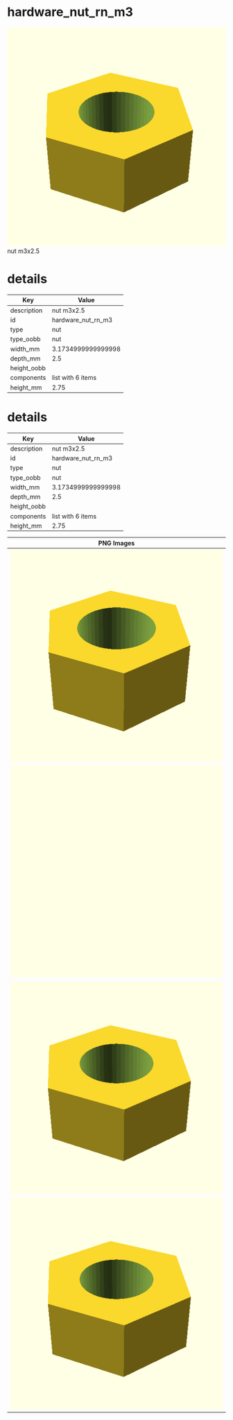 # hardware_nut_rn_m3  
![true.png](true.png)  
nut m3x2.5
# details
| Key         | Value                                                                                                                                                                                                                                                                                                                                                                                                                                                                                                                                                                                                                                                                    |
| ----------- | ------------------------------------------------------------------------------------------------------------------------------------------------------------------------------------------------------------------------------------------------------------------------------------------------------------------------------------------------------------------------------------------------------------------------------------------------------------------------------------------------------------------------------------------------------------------------------------------------------------------------------------------------------------------------ |
| description | nut m3x2.5                                                                                                                                                                                                                                                                                                                                                                                                                                                                                                                                                                                                                                                               |
| id          | hardware_nut_rn_m3                                                                                                                                                                                                                                                                                                                                                                                                                                                                                                                                                                                                                                                       |
| type        | nut                                                                                                                                                                                                                                                                                                                                                                                                                                                                                                                                                                                                                                                                      |
| type_oobb   | nut                                                                                                                                                                                                                                                                                                                                                                                                                                                                                                                                                                                                                                                                      |
| width_mm    | 3.1734999999999998                                                                                                                                                                                                                                                                                                                                                                                                                                                                                                                                                                                                                                                       |
| depth_mm    | 2.5                                                                                                                                                                                                                                                                                                                                                                                                                                                                                                                                                                                                                                                                      |
| height_oobb |                                                                                                                                                                                                                                                                                                                                                                                                                                                                                                                                                                                                                                                                          |
| components  | list with 6 items                                                                                                                                                                                                                                                                                                                                                                                                                                                                                                                                                                                                                                                        |
| height_mm   | 2.75                                                                                                                                                                                                                                                                                                                                                                                                                                                                                                                                                                                                                                                                     |

# details
| Key         | Value                                                                                                                                                                                                                                                                                                                                                                                                                                                                                                                                                                                                                                                                    |
| ----------- | ------------------------------------------------------------------------------------------------------------------------------------------------------------------------------------------------------------------------------------------------------------------------------------------------------------------------------------------------------------------------------------------------------------------------------------------------------------------------------------------------------------------------------------------------------------------------------------------------------------------------------------------------------------------------ |
| description | nut m3x2.5                                                                                                                                                                                                                                                                                                                                                                                                                                                                                                                                                                                                                                                               |
| id          | hardware_nut_rn_m3                                                                                                                                                                                                                                                                                                                                                                                                                                                                                                                                                                                                                                                       |
| type        | nut                                                                                                                                                                                                                                                                                                                                                                                                                                                                                                                                                                                                                                                                      |
| type_oobb   | nut                                                                                                                                                                                                                                                                                                                                                                                                                                                                                                                                                                                                                                                                      |
| width_mm    | 3.1734999999999998                                                                                                                                                                                                                                                                                                                                                                                                                                                                                                                                                                                                                                                       |
| depth_mm    | 2.5                                                                                                                                                                                                                                                                                                                                                                                                                                                                                                                                                                                                                                                                      |
| height_oobb |                                                                                                                                                                                                                                                                                                                                                                                                                                                                                                                                                                                                                                                                          |
| components  | list with 6 items                                                                                                                                                                                                                                                                                                                                                                                                                                                                                                                                                                                                                                                        |
| height_mm   | 2.75                                                                                                                                                                                                                                                                                                                                                                                                                                                                                                                                                                                                                                                                     |

| PNG Images |
| --- |
| ![3dpr.png](3dpr.png) |
| ![laser-flat.png](laser-flat.png) |
| ![laser.png](laser.png) |
| ![true.png](true.png) |

